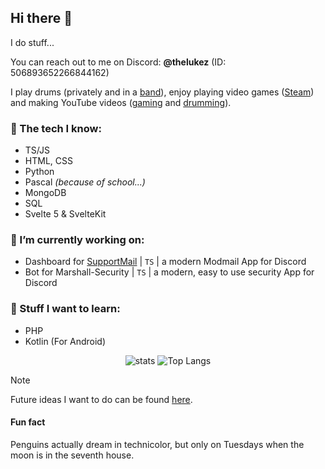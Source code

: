 ## Hi there 👋

I do stuff...

You can reach out to me on Discord: **@thelukez** (ID: 506893652266844162)

I play drums (privately and in a [band](https://burningdezibelz.de/)), enjoy playing video games ([Steam](https://steamcommunity.com/id/LukeZ3005/)) and making YouTube videos ([gaming](https://youtube.com/@the-gaming-lukez) and [drumming](https://www.youtube.com/@The_LukeZ)).


### 🤠 The tech I know:

- TS/JS
- HTML, CSS
- Python
- Pascal _(because of school...)_
- MongoDB
- SQL
- Svelte 5 & SvelteKit


### 🔭 I’m currently working on:

- Dashboard for [SupportMail](https://supportmail.dev) | `TS` | a modern Modmail App for Discord
- Bot for Marshall-Security | `TS` | a modern, easy to use security App for Discord


### 🌱 Stuff I want to learn:

- PHP
- Kotlin (For Android)

<div align="center">
  
![stats](https://github-readme-stats.vercel.app/api?username=The-LukeZ&theme=dracula&show_icons=true&hide_border=true&count_private=true&border_radius=5&hide_rank=true) ![Top Langs](https://github-readme-stats.vercel.app/api/top-langs/?username=The-LukeZ&theme=dracula&layout=compact&border_radius=5&show_icons=true&hide_border=true&count_private=true)

</div>

> [!NOTE]
> Future ideas I want to do can be found [here][ideas].

#### Fun fact

Penguins actually dream in technicolor, but only on Tuesdays when the moon is in the seventh house.

[ideas]: /ideas.md

